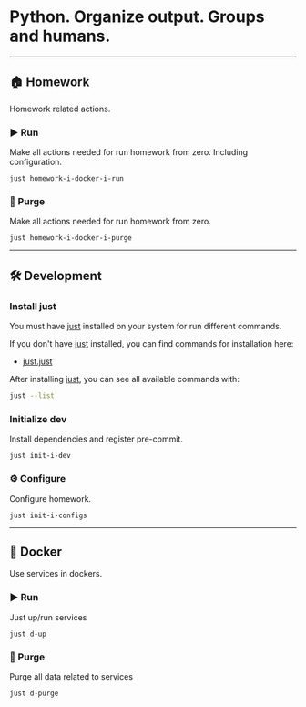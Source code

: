 # Python. Organize output. Groups and humans.

---

## 🏠 Homework

Homework related actions.

### ▶️ Run

Make all actions needed for run homework from zero. Including configuration.

```shell
just homework-i-docker-i-run
```

### 🚮 Purge

Make all actions needed for run homework from zero.

```shell
just homework-i-docker-i-purge
```

---

## 🛠️ Development

### Install just

You must have [just] installed on your system for run different commands.

If you don't have [just] installed, you can find commands for installation here:

- [just.just](just/dev/just.just)

After installing [just], you can see all available commands with:

```bash
just --list
```

[just]: https://github.com/casey/just

### Initialize dev

Install dependencies and register pre-commit.

```shell
just init-i-dev
```

### ⚙️ Configure

Configure homework.

```shell
just init-i-configs
```

---

## 🐳 Docker

Use services in dockers.

### ▶️ Run

Just up/run services

```shell
just d-up
```

### 🚮 Purge

Purge all data related to services

```shell
just d-purge
```
